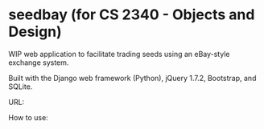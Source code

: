 seedbay (for CS 2340 - Objects and Design)
=======

WIP web application to facilitate trading seeds using an eBay-style exchange system.

Built with the Django web framework (Python), jQuery 1.7.2, Bootstrap, and SQLite.

URL: 

How to use: 
